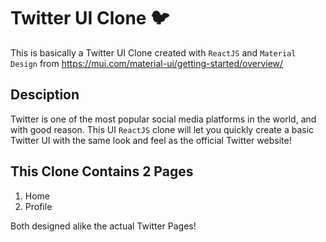 # Twitter UI Clone 🐦

This is basically a Twitter UI Clone created with `ReactJS` and `Material Design` from https://mui.com/material-ui/getting-started/overview/

## Desciption
Twitter is one of the most popular social media platforms in the world, and with good reason. This UI `ReactJS` clone will let you quickly create a basic Twitter UI with the same look and feel as the official Twitter website!

## This Clone Contains 2 Pages
1) Home
2) Profile

Both designed alike the actual Twitter Pages!
